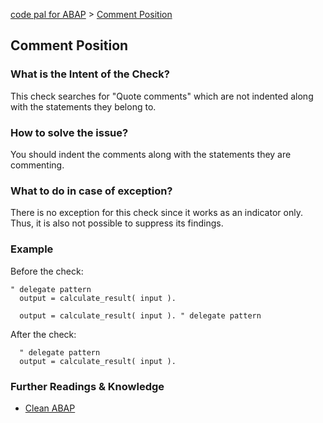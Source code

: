 [code pal for ABAP](../README.md) > [Comment Position](comment-position.md)

## Comment Position

### What is the Intent of the Check?

This check searches for "Quote comments" which are not indented along with the statements they belong to.

### How to solve the issue?

You should indent the comments along with the statements they are commenting.

### What to do in case of exception?
There is no exception for this check since it works as an indicator only. Thus, it is also not possible to suppress its findings.

### Example

Before the check:

```abap
" delegate pattern
  output = calculate_result( input ).
```

```abap
  output = calculate_result( input ). " delegate pattern
```

After the check:

```abap
  " delegate pattern
  output = calculate_result( input ).
```

### Further Readings & Knowledge

* [Clean ABAP](https://github.com/SAP/styleguides/blob/main/clean-abap/CleanABAP.md#put-comments-before-the-statement-they-relate-to)
